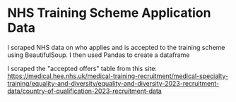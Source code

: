 # NHS Training Scheme Application Data 
I scraped NHS data on who applies and is accepted to the training scheme using BeautifulSoup. I then used Pandas to create a dataframe 

I scraped the "accepted offers" table from this site: https://medical.hee.nhs.uk/medical-training-recruitment/medical-specialty-training/equality-and-diversity/equality-and-diversity-2023-recruitment-data/country-of-qualification-2023-recruitment-data 
